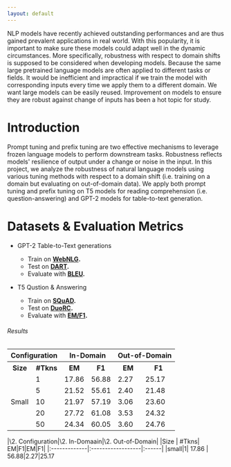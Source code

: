 ```yaml
---
layout: default
---
```


NLP models have recently achieved outstanding performances and are thus gained prevalent applications in real world. With this popularity, it is important to make sure these models could adapt well in the dynamic circumstances. More specifically, robustness with respect to domain shifts is supposed to be considered when developing models. Because the same large pretrained language models are often applied to different tasks or fields. It would be inefficient and impractical if we train the model with corresponding inputs every time we apply them to a different domain. We want large models can be easily reused. Improvement on models to ensure they are robust against change of inputs has been a hot topic for study.

# Introduction

Prompt tuning and prefix tuning are two effective mechanisms to leverage frozen language models to perform downstream tasks. Robustness reflects models' resilience of output under a change or noise in the input. In this project, we analyze the robustness of natural language models using various tuning methods with respect to a domain shift (i.e. training on a domain but evaluating on out-of-domain data). We apply both prompt tuning and prefix tuning on T5 models for reading comprehension (i.e. question-answering) and GPT-2 models for table-to-text generation.

# Datasets & Evaluation Metrics
- GPT-2 Table-to-Text generations
  - Train on **[WebNLG](https://aclanthology.org/W16-6626/).**
  - Test on **[DART](https://arxiv.org/abs/2007.02871).**
  - Evaluate with **[BLEU](https://aclanthology.org/P02-1040.pdf).**

- T5 Qustion & Answering
  - Train on **[SQuAD](https://arxiv.org/abs/1606.05250).**
  - Test on **[DuoRC](https://arxiv.org/abs/1804.07927).**
  - Evaluate with **[EM/F1](https://arxiv.org/abs/1910.09753).**



###### Results

<table>
  <tr>
    <th colspan="2">Configuration</th>
    <th colspan="2">In-Domain</th>
    <th colspan="2">Out-of-Domain</th>
  </tr>
  <tr>
    <th>Size</th>
    <th>#Tkns</th>
    <th>EM</th>
    <th>F1</th>
    <th>EM</th>
    <th>F1</th>
  </tr>
  <tr>
    <td rowspan="5">Small</td>
    <td>1</td>
    <td>17.86</td>
    <td>56.88</td>
    <td>2.27</td>
    <td>25.17</td>
  </tr>
  <tr>
    <td>5</td>
    <td>21.52</td>
    <td>55.61</td>
    <td>2.40</td>
    <td>21.48</td>
  </tr>
  <tr>
    <td>10</td>
    <td>21.97</td>
    <td>57.19</td>
    <td>3.06</td>
    <td>23.60</td>
  </tr>
  <tr>
    <td>20</td>
    <td>27.72</td>
    <td>61.08</td>
    <td>3.53</td>
    <td>24.32</td>
  </tr>
  <tr>
    <td>50</td>
    <td>24.34</td>
    <td>60.05</td>
    <td>3.60</td>
    <td>24.76</td>
  </tr>
 
</table>

|\2. Configuration|\2. In-Domaain|\2. Out-of-Domain|
|Size  | #Tkns| EM|F1|EM|F1|
|:-------------|:------------------|:------|
|small|1| 17.86 | 56.88|2.27|25.17


